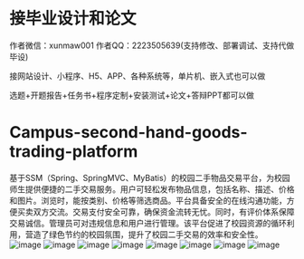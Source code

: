 # 接毕业设计和论文
作者微信：xunmaw001  作者QQ：2223505639(支持修改、部署调试、支持代做毕设)

接网站设计、小程序、H5、APP、各种系统等，单片机、嵌入式也可以做

选题+开题报告+任务书+程序定制+安装测试+论文+答辩PPT都可以做
# Campus-second-hand-goods-trading-platform
基于SSM（Spring、SpringMVC、MyBatis）的校园二手物品交易平台，为校园师生提供便捷的二手交易服务。用户可轻松发布物品信息，包括名称、描述、价格和图片。浏览时，能按类别、价格等筛选商品。平台具备安全的在线沟通功能，方便买卖双方交流。交易支付安全可靠，确保资金流转无忧。同时，有评价体系保障交易诚信。管理员可对违规信息和用户进行管理。该平台促进了校园资源的循环利用，营造了绿色节约的校园氛围，提升了校园二手交易的效率和安全性。 
![image](https://github.com/user-attachments/assets/430b1638-7d1a-4ada-88fa-641123d26533)
![image](https://github.com/user-attachments/assets/c1e21041-e783-4ada-b7c5-3fe4b9ec1b38)
![image](https://github.com/user-attachments/assets/c9770919-68b0-4688-9a0d-36b149ff1b06)
![image](https://github.com/user-attachments/assets/e19bde75-78e4-4286-8730-2691648a2516)
![image](https://github.com/user-attachments/assets/01a91de8-2617-49f0-a4ed-124c2d9e4317)
![image](https://github.com/user-attachments/assets/f076f627-46a1-4383-b3fb-c152509edf9a)
![image](https://github.com/user-attachments/assets/2d74b766-2334-4f3d-84d7-18c9fc24e47b)
![image](https://github.com/user-attachments/assets/5d3ae06d-f719-4dc8-8f51-706a600390e4)
